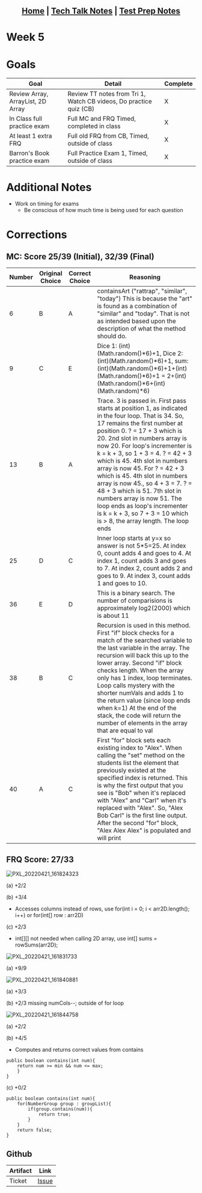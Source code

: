 <h2 align="center"> <a href="https://rachelklee.github.io/csa-datastructures/">Home</a> | <a href="https://rachelklee.github.io/csa-datastructures/techtalknotes">Tech Talk Notes</a> | <a href="https://rachelklee.github.io/csa-datastructures/testprep">Test Prep Notes</a></h2>

# Week 5

# Goals

| Goal | Detail | Complete |
| --- | --- | --- |
| Review Array, ArrayList, 2D Array | Review TT notes from Tri 1, Watch CB videos, Do practice quiz (CB) | X |
| In Class full practice exam | Full MC and FRQ Timed, completed in class | X |
| At least 1 extra FRQ | Full old FRQ from CB, Timed, outside of class | X |
| Barron's Book practice exam | Full Practice Exam 1, Timed, outside of class | X |

# Additional Notes
* Work on timing for exams
     * Be conscious of how much time is being used for each question

# Corrections
## MC: Score 25/39 (Initial), 32/39 (Final)
| Number | Original Choice | Correct Choice | Reasoning |
| --- | --- | --- | --- |
| 6 | B | A | containsArt ("rattrap", "similar", "today") This is because the "art" is found as a combination of "similar" and "today". That is not as intended based upon the description of what the method should do. |
| 9 | C | E | Dice 1: (int)(Math.random()*6)+1, Dice 2: (int)(Math.random()*6)+1, sum: (int)(Math.random()*6)+1+(int)(Math.random()*6)+1 = 2+(int)(Math.random()*6+(int)(Math.random)*6)
| 13 | B | A | Trace. 3 is passed in. First pass starts at position 1, as indicated in the four loop. That is 34. So, 17 remains the first number at position 0. ? = 17 + 3 which is 20. 2nd slot in numbers array is now 20. For loop's incrementer is k = k + 3, so 1 + 3 = 4. ? = 42 + 3 which is 45. 4th slot in numbers array is now 45. For ? = 42 + 3 which is 45. 4th slot in numbers array is now 45., so 4 + 3 = 7. ? = 48 + 3 which is 51. 7th slot in numbers array is now 51. The loop ends as loop's incrementer is k = k + 3, so 7 + 3 = 10 which is > 8, the array length. The loop ends |
| 25 | D | C | Inner loop starts at y=x so answer is not 5*5=25. At index 0, count adds 4 and goes to 4. At index 1, count adds 3 and goes to 7. At index 2, count adds 2 and goes to 9. At index 3, count adds 1 and goes to 10. |
| 36 | E | D | This is a binary search. The number of comparisions is approximately log2(2000) which is about 11 |
| 38 | B | C | Recursion is used in this method. First "if" block checks for a match of the searched variable to the last variable in the array. The recursion will back this up to the lower array. Second "if" block checks length. When the array only has 1 index, loop terminates. Loop calls mystery with the shorter numVals and adds 1 to the return value (since loop ends when k=1) At the end of the stack, the code will return the number of elements in the array that are equal to val |
| 40 | A | C | First "for" block sets each existing index to "Alex". When calling the "set" method on the students list the element that previously existed at the specified index is returned. This is why the first output that you see is "Bob" when it's replaced with "Alex" and "Carl" when it's replaced with "Alex". So, "Alex Bob Carl" is the first line output. After the second "for" block, "Alex Alex Alex" is populated and will print |

## FRQ Score: 27/33
![PXL_20220421_161824323](https://user-images.githubusercontent.com/77082379/165020104-2d1e486d-3963-4c3a-8c83-591bf23ac0f5.jpg)

(a) +2/2

(b) +3/4
- Accesses columns instead of rows, use for(int i = 0; i < arr2D.length(); i++) or for(int[] row : arr2D)

(c) +2/3
- int[][] not needed when calling 2D array, use int[] sums = rowSums(arr2D);

![PXL_20220421_161831733](https://user-images.githubusercontent.com/77082379/165020110-5dfe4484-bd13-40f9-8a27-6f7efd0515a6.jpg)

(a) +9/9

![PXL_20220421_161840881](https://user-images.githubusercontent.com/77082379/165020121-3f9596f3-7381-4093-a8a8-6746d2b4df6a.jpg)

(a) +3/3

(b) +2/3 missing numCols--; outside of for loop

![PXL_20220421_161844758](https://user-images.githubusercontent.com/77082379/165020135-fd7080b9-c809-4d26-902f-14e02ea0e59e.jpg)

(a) +2/2

(b) +4/5

- Computes and returns correct values from contains
```
public boolean contains(int num){
    return num >= min && num <= max;
    }
}
```
(c) +0/2
```
public boolean contains(int num){
    for(NumberGroup group : groupList){
        if(group.contains(num)){
            return true;
        }
    }
    return false;
}
```

## Github

| Artifact | Link |
| -- | -- |
| Ticket | [Issue](https://github.com/rachelklee/csa-datastructures/issues/6) |

